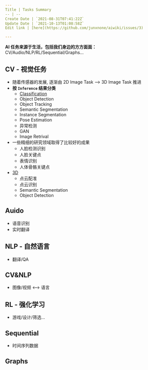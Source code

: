 ```yaml
---
Title | Tasks Summary
-- | --
Create Date | `2021-08-31T07:41:22Z`
Update Date | `2021-10-13T01:08:58Z`
Edit link | [here](https://github.com/junxnone/aiwiki/issues/3)

---
```

**AI 任务来源于生活，包括我们身边的方方面面：**
CV/Audio/NLP/RL/Sequential/Graphs...


## CV - 视觉任务

- 随着传感器的发展, 逐渐由 2D Image Task --> 3D Image Task 推进
- **按 `Inference` 结果分类** 
  - [Classification](/Image_Classification)
  - Object Detection
  - Object Tracking
  - Semantic Segmentation
  - Instance Segmentation
  - Pose Estimation
  - 异常检测
  - GAN
  - Image Retrival
- 一些精细的研究领域取得了比较好的成果
  - 人脸检测识别
  - 人脸关键点
  - 表情识别
  - 人体骨骼关键点
- [3D](/3D)
  - 点云配准
  - 点云识别
  - Semantic Segmentation
  - Object Detection


## Auido

- 语音识别
- 实时翻译

## NLP - 自然语言

- 翻译/QA

## CV&NLP

- 图像/视频 <--> 语言

## RL - 强化学习

- 游戏/设计/筛选...

## Sequential
- 时间序列数据

## Graphs
